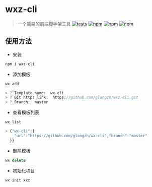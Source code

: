 # wxz-cli 

> 一个简易的前端脚手架工具
 [![tests](https://travis-ci.org/glangzh/wx-cli.svg?branch=master)](http://travis-ci.org/glangzh/wx-cli)
 [![npm](https://img.shields.io/npm/v/wxz-cli.svg?style=flat-square)](https://www.npmjs.com/package/wxz-cli) [![npm](https://img.shields.io/npm/dt/wxz-cli.svg?style=flat-square)](https://www.npmjs.com/package/wxz-cli) [![npm](https://img.shields.io/npm/l/wxz-cli.svg?style=flat-square)](https://www.npmjs.com/package/wxz-cli)

## 使用方法
* 安装
```javascript
npm i wxz-cli
```
* 添加模板
```javascript
wx add

> ? Template name:  wx-cli
> ? Git https link:  https://github.com/glangzh/wxz-cli.git
> ? Branch:  master
```
* 查看模板列表
```javascript
wx list

> {"wx-cli":{
    "url":"https://github.com/glangzh/wx-cli","branch":"master"
  }}
```
* 删除模板
```javascript
wx delete
```
* 初始化项目
```javascript
wx init xxx
```